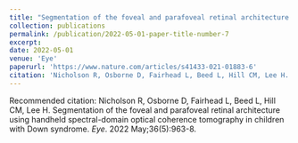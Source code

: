 ```yaml
---
title: "Segmentation of the foveal and parafoveal retinal architecture using handheld spectral domain optical coherence tomography in children with Down syndrome"
collection: publications
permalink: /publication/2022-05-01-paper-title-number-7
excerpt: 
date: 2022-05-01
venue: 'Eye'
paperurl: 'https://www.nature.com/articles/s41433-021-01883-6'
citation: 'Nicholson R, Osborne D, Fairhead L, Beed L, Hill CM, Lee H. Segmentation of the foveal and parafoveal retinal architecture using handheld spectral-domain optical coherence tomography in children with Down syndrome. <i>Eye</i>. 2022 May;36(5):963-8.'
---
```


Recommended citation: Nicholson R, Osborne D, Fairhead L, Beed L, Hill CM, Lee H. Segmentation of the foveal and parafoveal retinal architecture using handheld spectral-domain optical coherence tomography in children with Down syndrome. <i>Eye</i>. 2022 May;36(5):963-8.
